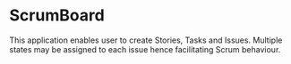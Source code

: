 # ScrumBoard

This application enables user to create Stories, Tasks and Issues.
Multiple states may be assigned to each issue hence facilitating Scrum behaviour.

